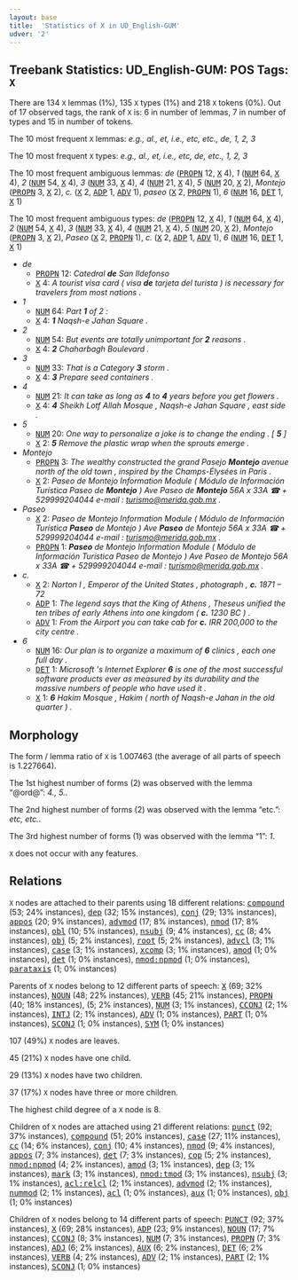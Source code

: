 ```yaml
---
layout: base
title:  'Statistics of X in UD_English-GUM'
udver: '2'
---
```


## Treebank Statistics: UD_English-GUM: POS Tags: `X`

There are 134 `X` lemmas (1%), 135 `X` types (1%) and 218 `X` tokens (0%).
Out of 17 observed tags, the rank of `X` is: 6 in number of lemmas, 7 in number of types and 15 in number of tokens.

The 10 most frequent `X` lemmas: <em>e.g., al., et, i.e., etc, etc., de, 1, 2, 3</em>

The 10 most frequent `X` types:  <em>e.g., al., et, i.e., etc, de, etc., 1, 2, 3</em>

The 10 most frequent ambiguous lemmas: <em>de</em> (<tt><a href="en_gum-pos-PROPN.html">PROPN</a></tt> 12, <tt><a href="en_gum-pos-X.html">X</a></tt> 4), <em>1</em> (<tt><a href="en_gum-pos-NUM.html">NUM</a></tt> 64, <tt><a href="en_gum-pos-X.html">X</a></tt> 4), <em>2</em> (<tt><a href="en_gum-pos-NUM.html">NUM</a></tt> 54, <tt><a href="en_gum-pos-X.html">X</a></tt> 4), <em>3</em> (<tt><a href="en_gum-pos-NUM.html">NUM</a></tt> 33, <tt><a href="en_gum-pos-X.html">X</a></tt> 4), <em>4</em> (<tt><a href="en_gum-pos-NUM.html">NUM</a></tt> 21, <tt><a href="en_gum-pos-X.html">X</a></tt> 4), <em>5</em> (<tt><a href="en_gum-pos-NUM.html">NUM</a></tt> 20, <tt><a href="en_gum-pos-X.html">X</a></tt> 2), <em>Montejo</em> (<tt><a href="en_gum-pos-PROPN.html">PROPN</a></tt> 3, <tt><a href="en_gum-pos-X.html">X</a></tt> 2), <em>c.</em> (<tt><a href="en_gum-pos-X.html">X</a></tt> 2, <tt><a href="en_gum-pos-ADP.html">ADP</a></tt> 1, <tt><a href="en_gum-pos-ADV.html">ADV</a></tt> 1), <em>paseo</em> (<tt><a href="en_gum-pos-X.html">X</a></tt> 2, <tt><a href="en_gum-pos-PROPN.html">PROPN</a></tt> 1), <em>6</em> (<tt><a href="en_gum-pos-NUM.html">NUM</a></tt> 16, <tt><a href="en_gum-pos-DET.html">DET</a></tt> 1, <tt><a href="en_gum-pos-X.html">X</a></tt> 1)

The 10 most frequent ambiguous types:  <em>de</em> (<tt><a href="en_gum-pos-PROPN.html">PROPN</a></tt> 12, <tt><a href="en_gum-pos-X.html">X</a></tt> 4), <em>1</em> (<tt><a href="en_gum-pos-NUM.html">NUM</a></tt> 64, <tt><a href="en_gum-pos-X.html">X</a></tt> 4), <em>2</em> (<tt><a href="en_gum-pos-NUM.html">NUM</a></tt> 54, <tt><a href="en_gum-pos-X.html">X</a></tt> 4), <em>3</em> (<tt><a href="en_gum-pos-NUM.html">NUM</a></tt> 33, <tt><a href="en_gum-pos-X.html">X</a></tt> 4), <em>4</em> (<tt><a href="en_gum-pos-NUM.html">NUM</a></tt> 21, <tt><a href="en_gum-pos-X.html">X</a></tt> 4), <em>5</em> (<tt><a href="en_gum-pos-NUM.html">NUM</a></tt> 20, <tt><a href="en_gum-pos-X.html">X</a></tt> 2), <em>Montejo</em> (<tt><a href="en_gum-pos-PROPN.html">PROPN</a></tt> 3, <tt><a href="en_gum-pos-X.html">X</a></tt> 2), <em>Paseo</em> (<tt><a href="en_gum-pos-X.html">X</a></tt> 2, <tt><a href="en_gum-pos-PROPN.html">PROPN</a></tt> 1), <em>c.</em> (<tt><a href="en_gum-pos-X.html">X</a></tt> 2, <tt><a href="en_gum-pos-ADP.html">ADP</a></tt> 1, <tt><a href="en_gum-pos-ADV.html">ADV</a></tt> 1), <em>6</em> (<tt><a href="en_gum-pos-NUM.html">NUM</a></tt> 16, <tt><a href="en_gum-pos-DET.html">DET</a></tt> 1, <tt><a href="en_gum-pos-X.html">X</a></tt> 1)


* <em>de</em>
  * <tt><a href="en_gum-pos-PROPN.html">PROPN</a></tt> 12: <em>Catedral <b>de</b> San Ildefonso</em>
  * <tt><a href="en_gum-pos-X.html">X</a></tt> 4: <em>A tourist visa card ( visa <b>de</b> tarjeta del turista ) is necessary for travelers from most nations .</em>
* <em>1</em>
  * <tt><a href="en_gum-pos-NUM.html">NUM</a></tt> 64: <em>Part <b>1</b> of 2 :</em>
  * <tt><a href="en_gum-pos-X.html">X</a></tt> 4: <em><b>1</b> Naqsh-e Jahan Square .</em>
* <em>2</em>
  * <tt><a href="en_gum-pos-NUM.html">NUM</a></tt> 54: <em>But events are totally unimportant for <b>2</b> reasons .</em>
  * <tt><a href="en_gum-pos-X.html">X</a></tt> 4: <em><b>2</b> Chaharbagh Boulevard .</em>
* <em>3</em>
  * <tt><a href="en_gum-pos-NUM.html">NUM</a></tt> 33: <em>That is a Category <b>3</b> storm .</em>
  * <tt><a href="en_gum-pos-X.html">X</a></tt> 4: <em><b>3</b> Prepare seed containers .</em>
* <em>4</em>
  * <tt><a href="en_gum-pos-NUM.html">NUM</a></tt> 21: <em>It can take as long as <b>4</b> to <b>4</b> years before you get flowers .</em>
  * <tt><a href="en_gum-pos-X.html">X</a></tt> 4: <em><b>4</b> Sheikh Lotf Allah Mosque , Naqsh-e Jahan Square , east side .</em>
* <em>5</em>
  * <tt><a href="en_gum-pos-NUM.html">NUM</a></tt> 20: <em>One way to personalize a joke is to change the ending . [ <b>5</b> ]</em>
  * <tt><a href="en_gum-pos-X.html">X</a></tt> 2: <em><b>5</b> Remove the plastic wrap when the sprouts emerge .</em>
* <em>Montejo</em>
  * <tt><a href="en_gum-pos-PROPN.html">PROPN</a></tt> 3: <em>The wealthy constructed the grand Pasejo <b>Montejo</b> avenue north of the old town , inspired by the Champs-Élysées in Paris .</em>
  * <tt><a href="en_gum-pos-X.html">X</a></tt> 2: <em>Paseo de Montejo Information Module ( Módulo de Información Turística Paseo de <b>Montejo</b> ) Ave Paseo de <b>Montejo</b> 56A x 33A ☎ + 529999204044 e-mail : turismo@merida.gob.mx .</em>
* <em>Paseo</em>
  * <tt><a href="en_gum-pos-X.html">X</a></tt> 2: <em>Paseo de Montejo Information Module ( Módulo de Información Turística <b>Paseo</b> de Montejo ) Ave <b>Paseo</b> de Montejo 56A x 33A ☎ + 529999204044 e-mail : turismo@merida.gob.mx .</em>
  * <tt><a href="en_gum-pos-PROPN.html">PROPN</a></tt> 1: <em><b>Paseo</b> de Montejo Information Module ( Módulo de Información Turística Paseo de Montejo ) Ave Paseo de Montejo 56A x 33A ☎ + 529999204044 e-mail : turismo@merida.gob.mx .</em>
* <em>c.</em>
  * <tt><a href="en_gum-pos-X.html">X</a></tt> 2: <em>Norton I , Emperor of the United States , photograph , <b>c.</b> 1871 – 72</em>
  * <tt><a href="en_gum-pos-ADP.html">ADP</a></tt> 1: <em>The legend says that the King of Athens , Theseus unified the ten tribes of early Athens into one kingdom ( <b>c.</b> 1230 BC ) .</em>
  * <tt><a href="en_gum-pos-ADV.html">ADV</a></tt> 1: <em>From the Airport you can take cab for <b>c.</b> IRR 200,000 to the city centre .</em>
* <em>6</em>
  * <tt><a href="en_gum-pos-NUM.html">NUM</a></tt> 16: <em>Our plan is to organize a maximum of <b>6</b> clinics , each one full day .</em>
  * <tt><a href="en_gum-pos-DET.html">DET</a></tt> 1: <em>Microsoft 's Internet Explorer <b>6</b> is one of the most successful software products ever as measured by its durability and the massive numbers of people who have used it .</em>
  * <tt><a href="en_gum-pos-X.html">X</a></tt> 1: <em><b>6</b> Hakim Mosque , Hakim ( north of Naqsh-e Jahan in the old quarter ) .</em>

## Morphology

The form / lemma ratio of `X` is 1.007463 (the average of all parts of speech is 1.227664).

The 1st highest number of forms (2) was observed with the lemma “@ord@”: <em>4., 5.</em>.

The 2nd highest number of forms (2) was observed with the lemma “etc.”: <em>etc, etc.</em>.

The 3rd highest number of forms (1) was observed with the lemma “1”: <em>1</em>.

`X` does not occur with any features.


## Relations

`X` nodes are attached to their parents using 18 different relations: <tt><a href="en_gum-dep-compound.html">compound</a></tt> (53; 24% instances), <tt><a href="en_gum-dep-dep.html">dep</a></tt> (32; 15% instances), <tt><a href="en_gum-dep-conj.html">conj</a></tt> (29; 13% instances), <tt><a href="en_gum-dep-appos.html">appos</a></tt> (20; 9% instances), <tt><a href="en_gum-dep-advmod.html">advmod</a></tt> (17; 8% instances), <tt><a href="en_gum-dep-nmod.html">nmod</a></tt> (17; 8% instances), <tt><a href="en_gum-dep-obl.html">obl</a></tt> (10; 5% instances), <tt><a href="en_gum-dep-nsubj.html">nsubj</a></tt> (9; 4% instances), <tt><a href="en_gum-dep-cc.html">cc</a></tt> (8; 4% instances), <tt><a href="en_gum-dep-obj.html">obj</a></tt> (5; 2% instances), <tt><a href="en_gum-dep-root.html">root</a></tt> (5; 2% instances), <tt><a href="en_gum-dep-advcl.html">advcl</a></tt> (3; 1% instances), <tt><a href="en_gum-dep-case.html">case</a></tt> (3; 1% instances), <tt><a href="en_gum-dep-xcomp.html">xcomp</a></tt> (3; 1% instances), <tt><a href="en_gum-dep-amod.html">amod</a></tt> (1; 0% instances), <tt><a href="en_gum-dep-det.html">det</a></tt> (1; 0% instances), <tt><a href="en_gum-dep-nmod-npmod.html">nmod:npmod</a></tt> (1; 0% instances), <tt><a href="en_gum-dep-parataxis.html">parataxis</a></tt> (1; 0% instances)

Parents of `X` nodes belong to 12 different parts of speech: <tt><a href="en_gum-pos-X.html">X</a></tt> (69; 32% instances), <tt><a href="en_gum-pos-NOUN.html">NOUN</a></tt> (48; 22% instances), <tt><a href="en_gum-pos-VERB.html">VERB</a></tt> (45; 21% instances), <tt><a href="en_gum-pos-PROPN.html">PROPN</a></tt> (40; 18% instances),  (5; 2% instances), <tt><a href="en_gum-pos-NUM.html">NUM</a></tt> (3; 1% instances), <tt><a href="en_gum-pos-CCONJ.html">CCONJ</a></tt> (2; 1% instances), <tt><a href="en_gum-pos-INTJ.html">INTJ</a></tt> (2; 1% instances), <tt><a href="en_gum-pos-ADV.html">ADV</a></tt> (1; 0% instances), <tt><a href="en_gum-pos-PART.html">PART</a></tt> (1; 0% instances), <tt><a href="en_gum-pos-SCONJ.html">SCONJ</a></tt> (1; 0% instances), <tt><a href="en_gum-pos-SYM.html">SYM</a></tt> (1; 0% instances)

107 (49%) `X` nodes are leaves.

45 (21%) `X` nodes have one child.

29 (13%) `X` nodes have two children.

37 (17%) `X` nodes have three or more children.

The highest child degree of a `X` node is 8.

Children of `X` nodes are attached using 21 different relations: <tt><a href="en_gum-dep-punct.html">punct</a></tt> (92; 37% instances), <tt><a href="en_gum-dep-compound.html">compound</a></tt> (51; 20% instances), <tt><a href="en_gum-dep-case.html">case</a></tt> (27; 11% instances), <tt><a href="en_gum-dep-cc.html">cc</a></tt> (14; 6% instances), <tt><a href="en_gum-dep-conj.html">conj</a></tt> (10; 4% instances), <tt><a href="en_gum-dep-nmod.html">nmod</a></tt> (9; 4% instances), <tt><a href="en_gum-dep-appos.html">appos</a></tt> (7; 3% instances), <tt><a href="en_gum-dep-det.html">det</a></tt> (7; 3% instances), <tt><a href="en_gum-dep-cop.html">cop</a></tt> (5; 2% instances), <tt><a href="en_gum-dep-nmod-npmod.html">nmod:npmod</a></tt> (4; 2% instances), <tt><a href="en_gum-dep-amod.html">amod</a></tt> (3; 1% instances), <tt><a href="en_gum-dep-dep.html">dep</a></tt> (3; 1% instances), <tt><a href="en_gum-dep-mark.html">mark</a></tt> (3; 1% instances), <tt><a href="en_gum-dep-nmod-tmod.html">nmod:tmod</a></tt> (3; 1% instances), <tt><a href="en_gum-dep-nsubj.html">nsubj</a></tt> (3; 1% instances), <tt><a href="en_gum-dep-acl-relcl.html">acl:relcl</a></tt> (2; 1% instances), <tt><a href="en_gum-dep-advmod.html">advmod</a></tt> (2; 1% instances), <tt><a href="en_gum-dep-nummod.html">nummod</a></tt> (2; 1% instances), <tt><a href="en_gum-dep-acl.html">acl</a></tt> (1; 0% instances), <tt><a href="en_gum-dep-aux.html">aux</a></tt> (1; 0% instances), <tt><a href="en_gum-dep-obj.html">obj</a></tt> (1; 0% instances)

Children of `X` nodes belong to 14 different parts of speech: <tt><a href="en_gum-pos-PUNCT.html">PUNCT</a></tt> (92; 37% instances), <tt><a href="en_gum-pos-X.html">X</a></tt> (69; 28% instances), <tt><a href="en_gum-pos-ADP.html">ADP</a></tt> (23; 9% instances), <tt><a href="en_gum-pos-NOUN.html">NOUN</a></tt> (17; 7% instances), <tt><a href="en_gum-pos-CCONJ.html">CCONJ</a></tt> (8; 3% instances), <tt><a href="en_gum-pos-NUM.html">NUM</a></tt> (7; 3% instances), <tt><a href="en_gum-pos-PROPN.html">PROPN</a></tt> (7; 3% instances), <tt><a href="en_gum-pos-ADJ.html">ADJ</a></tt> (6; 2% instances), <tt><a href="en_gum-pos-AUX.html">AUX</a></tt> (6; 2% instances), <tt><a href="en_gum-pos-DET.html">DET</a></tt> (6; 2% instances), <tt><a href="en_gum-pos-VERB.html">VERB</a></tt> (4; 2% instances), <tt><a href="en_gum-pos-ADV.html">ADV</a></tt> (2; 1% instances), <tt><a href="en_gum-pos-PART.html">PART</a></tt> (2; 1% instances), <tt><a href="en_gum-pos-SCONJ.html">SCONJ</a></tt> (1; 0% instances)


